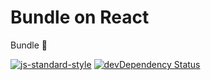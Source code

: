 # Bundle on React
Bundle :balloon:

[![js-standard-style](https://cdn.rawgit.com/feross/standard/master/badge.svg)](https://github.com/feross/standard)
[![devDependency Status](https://david-dm.org/space-lab/bundle-react/dev-status.svg)](https://david-dm.org/space-lab/bundle-react#info=devDependencies)
